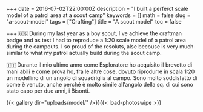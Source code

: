 +++
date = 2016-07-02T22:00:00Z
description = "I built a perferct scale model of a patrol area at a scout camp"
keywords = []
math = false
slug = "a-scout-model"
tags = ["Crafting"]
title = "A scout model"
toc = false

+++
🇺🇸  During my last year as a boy scout, I've achieve the craftman badge and as test I had to reproduce a 1:20 scale model of a patrol area during the campouts. I so proud of the resoluts, alse becouse is very much similar to what my patrol actually build during the scout camp.

🇮🇹 Durante il mio ultimo anno come Esploratore ho acquisito il brevetto di mani abili e come prova ho, fra le altre cose, dovuto riprodurre in scala 1:20 un modellino di un angolo di squadriglia al campo. Sono molto soddisfatto di come è venuto, anche perché è molto simile all’angolo della sq. di cui sono stato capo per due anni, i Bisonti.


{{< gallery dir="uploads/model/" />}}{{< load-photoswipe >}}